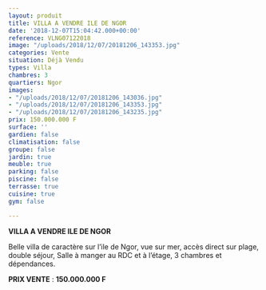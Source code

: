 ```yaml
---
layout: produit
title: VILLA A VENDRE ILE DE NGOR
date: '2018-12-07T15:04:42.000+00:00'
reference: VLNG07122018
image: "/uploads/2018/12/07/20181206_143353.jpg"
categories: Vente
situation: Déjà Vendu
types: Villa
chambres: 3
quartiers: Ngor
images:
- "/uploads/2018/12/07/20181206_143036.jpg"
- "/uploads/2018/12/07/20181206_143353.jpg"
- "/uploads/2018/12/07/20181206_143235.jpg"
prix: 150.000.000 F
surface: ''
gardien: false
climatisation: false
groupe: false
jardin: true
meuble: true
parking: false
piscine: false
terrasse: true
cuisine: true
gym: false

---
```

**VILLA A VENDRE ILE DE NGOR**

Belle villa de caractère sur l’ile de Ngor, vue sur mer, accès direct sur plage, double séjour, Salle à manger au RDC et à l’étage, 3 chambres et dépendances.

**PRIX VENTE** : **150.000.000 F**